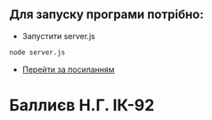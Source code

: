 ## Для запуску програми потрібно:
* Запустити server.js

```bash
node server.js
```
* [Перейти за посиланням](http://localhost:3000/)

# Баллиєв Н.Г. ІК-92

